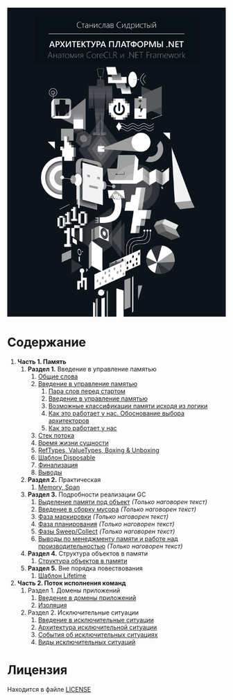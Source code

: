 ![](../../bin/BookCover-ru.png)

# Содержание

1. **Часть 1. Память**
    1. **Раздел 1.** Введение в управление памятью
        1. [Общие слова](./Memory/01-00-MemoryManagement-Intro.md)
        1. [Введение в управление памятью](./Memory/01-02-MemoryManagement-Basics.md)
            1. [Пара слов перед стартом](./Memory/01-02-MemoryManagement-Basics.md#пара-слов-перед-стартом)
            1. [Введение в управление памятью](./Memory/01-02-MemoryManagement-Basics.md#введение-в-управление-памятью)
            1. [Возможные классификации памяти исходя из логики](./Memory/01-02-MemoryManagement-Basics.md#возможные-классификации-памяти-исходя-из-логики)
            1. [Как это работает у нас. Обоснование выбора архитекторов](./Memory/01-02-MemoryManagement-Basics.md#как-это-работает-у-нас-обоснование-выбора-архитекторов)
            1. [Как это работает у нас](./Memory/01-02-MemoryManagement-Basics.md#как-это-работает-у-нас)
        1. [Стек потока](./Memory/01-04-MemoryManagement-ThreadStack.md)
        1. [Время жизни сущности](./Memory/01-06-MemoryManagement-EntitiesLifetime.md)
        1. [RefTypes, ValueTypes, Boxing & Unboxing](./Memory/01-08-MemoryManagement-RefVsValueTypes.md)
        1. [Шаблон Disposable](./Memory/01-10-MemoryManagement-IDisposable.md)
        1. [Финализация](./Memory/01-12-MemoryManagement-Finalizer.md)
        1. [Выводы](./Memory/01-14-MemoryManagement-Results.md)
    1. **Раздел 2.** Практическая
        1. [Memory, Span](./Memory/02-02-MemoryManagement-MemorySpan.md)
    1. **Раздел 3.** Подробности реализации GC
        1. [Выделение памяти под объект](./Memory/03-02-MemoryManagement-Allocation.md) *(Только наговорен текст)*
        1. [Введение в сборку мусора](./Memory/03-04-MemoryManagement-GC-Intro.md) *(Только наговорен текст)*
        1. [Фаза маркировки](./Memory/03-06-MemoryManagement-GC-Mark-Phase.md) *(Только наговорен текст)*
        1. [Фаза планирования](./Memory/03-08-MemoryManagement-GC-Planning-Phase.md) *(Только наговорен текст)*
        1. [Фазы Sweep/Collect](./Memory/03-10-MemoryManagement-GC-Sweep-Collect.md) *(Только наговорен текст)*
        1. [Выводы по менеджменту памяти и работе над производительностью](./Memory/03-12-MemoryMenegement-GC-Results.md) *(Только наговорен текст)*
    1. **Раздел 4.** Структура объектов в памяти
        1. [Структура объектов в памяти](./Memory/QQ-ObjectsStructure.md)
    1. **Раздел 5.** Вне порядка повествования
        1. [Шаблон Lifetime](./Memory/2-Basics/4-LifetimeManagement/3-Lifetime.md)
1. **Часть 2. Поток исполнения команд**
      1. Раздел 1. Домены приложений
          1. [Введение в домены приложений](./Execution/A-AppDomains/1-AppDomains-Intro.md)
          1. [Изоляция](./Execution/A-AppDomains/2-AppDomains-Isolation.md)
      1. Раздел 2. Исключительные ситуации
          1. [Введение в исключительные ситуации](./Execution/2-ExceptionalFlow/1-Exceptions-Intro.md)
          1. [Архитектура исключительной ситуации](./Execution/2-ExceptionalFlow/2-Exceptions-Architecture.md)
          1. [События об исключительных ситуациях](./Execution/2-ExceptionalFlow/3-Exceptions-Events.md)
          1. [Виды исключительных ситуаций](./Execution/2-ExceptionalFlow/4-Exceptions-Types.md)

# Лицензия

Находится в файле [LICENSE](../../LICENSE)
